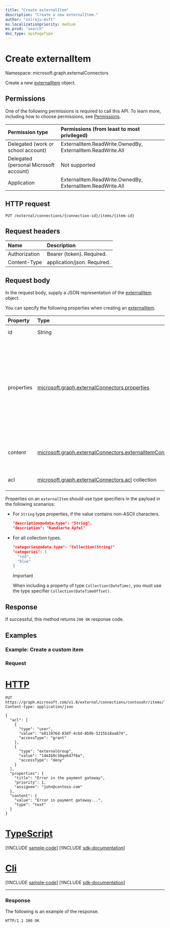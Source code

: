 ```yaml
---
title: "Create externalItem"
description: "Create a new externalItem."
author: "snlraju-msft"
ms.localizationpriority: medium
ms.prod: "search"
doc_type: apiPageType
---
```


# Create externalItem

Namespace: microsoft.graph.externalConnectors

Create a new [externalItem](../resources/externalconnectors-externalitem.md) object.

## Permissions
One of the following permissions is required to call this API. To learn more, including how to choose permissions, see [Permissions](/graph/permissions-reference).

|Permission type|Permissions (from least to most privileged)|
|:---|:---|
| Delegated (work or school account)     | ExternalItem.ReadWrite.OwnedBy, ExternalItem.ReadWrite.All |
| Delegated (personal Microsoft account) | Not supported                               |
| Application                            | ExternalItem.ReadWrite.OwnedBy, ExternalItem.ReadWrite.All |

## HTTP request

<!-- {
  "blockType": "ignored"
}
-->
``` http
PUT /external/connections/{connection-id}/items/{item-id}
```

## Request headers
|Name|Description|
|:---|:---|
|Authorization|Bearer {token}. Required.|
|Content-Type|application/json. Required.|

## Request body
In the request body, supply a JSON representation of the [externalItem](../resources/externalconnectors-externalitem.md) object.

You can specify the following properties when creating an [externalItem](../resources/externalconnectors-externalitem.md).

|Property|Type| Description|
|:---|:---|:---|
|id|String|The item ID. Required.|
|properties|[microsoft.graph.externalConnectors.properties](../resources/externalconnectors-properties.md)|The item properties. The `properties` object must contain at least one property. All `DateTime` type properties must be in ISO 8601 format. Required.|
|content|[microsoft.graph.externalConnectors.externalItemContent](../resources/externalconnectors-externalitemcontent.md)|The external item content. Optional.|
|acl|[microsoft.graph.externalConnectors.acl](../resources/externalconnectors-acl.md) collection|The access control list. Required.|

Properties on an `externalItem` should use type specifiers in the payload in the following scenarios:

- For `String` type properties, if the value contains non-ASCII characters.

    ```json
    "description@odata.type": "String",
    "description": "Kandierte Äpfel"
    ```

- For all collection types.

    ```json
    "categories@odata.type": "Collection(String)"
    "categories": [
      "red",
      "blue"
    ]
    ```

    > [!IMPORTANT]
    > When including a property of type `Collection(DateTime)`, you must use the type specifier `Collection(DateTimeOffset)`.

## Response 

If successful, this method returns `200 OK` response code.

## Examples

### Example: Create a custom item

### Request



# [HTTP](#tab/http)
<!-- {
  "blockType": "request",
  "name": "create_externalitem_from_externalConnections",
  "sampleKeys": ["contosohr", "TSP228082938"]
}
-->
``` http
PUT https://graph.microsoft.com/v1.0/external/connections/contosohr/items/TSP228082938
Content-type: application/json

{
  "acl": [
    {
      "type": "user",
      "value": "e811976d-83df-4cbd-8b9b-5215b18aa874",
      "accessType": "grant"
    },
    {
      "type": "externalGroup",
      "value": "14m1b9c38qe647f6a",
      "accessType": "deny"
    }
  ],
  "properties": {
    "title": "Error in the payment gateway",
    "priority": 1,
    "assignee": "john@contoso.com"
  },
  "content": {
    "value": "Error in payment gateway...",
    "type": "text"
  }
}
```

# [TypeScript](#tab/typescript)
[!INCLUDE [sample-code](../includes/snippets/typescript/create-externalitem-from-externalconnections-typescript-snippets.md)]
[!INCLUDE [sdk-documentation](../includes/snippets/snippets-sdk-documentation-link.md)]

# [Cli](#tab/cli)
[!INCLUDE [sample-code](../includes/snippets/cli/create-externalitem-from-externalconnections-cli-snippets.md)]
[!INCLUDE [sdk-documentation](../includes/snippets/snippets-sdk-documentation-link.md)]

---




### Response

The following is an example of the response.

<!-- {
  "blockType": "response",
  "truncated": true
} -->

```http
HTTP/1.1 200 OK
```

